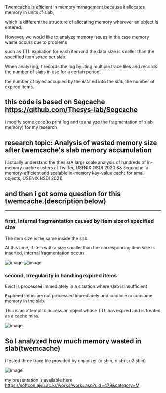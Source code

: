 Twemcache is efficient in memory management because it allocates memory in units of slab, 

which is different  the structure of allocating memory whenever an object is entered. 

However, we would like to analyze memory issues in the case  memory waste occurs due to problems 

such as TTL expiration for each item and the data size is smaller than the specified item space per slab. 

When analyzing, it records the log by uting multiple trace files and records the number of slabs in use for a certain period, 

the number of bytes occupied by the data ed into the slab, the number of expired items.

this code is based on Segcache https://github.com/Thesys-lab/Segcache
---
i modify some code(to print log and to analyze the fragmentation of slab memory) for my research

## research topic: Analysis of wasted memory size after twemcache's slab memory accumulation

i actually understand the thesis(A large scale analysis of hundreds of in-memory cache clusters at Twitter, USENIX OSDI 2020 && Segcache: a memory-efficient and scalable in-memory key-value cache for small objects, USENIX NSDI 2021)

and then i got some question for this twemcache.(description below)
---
---
### first, Internal fragmentation caused by item size of specified size

The item size is the same inside the slab.

At this time, if item with a size smaller than the corresponding item size is inserted, internal fragmentation occurs.

![image](https://user-images.githubusercontent.com/79182947/144772672-c8a1cbc1-1a53-44b3-a14b-8fe28ecdd10e.png)
![image](https://user-images.githubusercontent.com/79182947/144772702-3fde08e3-cb21-442c-a1d9-2b0b17ee4836.png)


### second, Irregularity in handling expired items

Evict is processed immediately in a situation where slab is insufficient

Expireed items are not processed immediately and continue to consume memory in the slab.

This is an attempt to access an object whose TTL has expired and is treated as a cache miss.

![image](https://user-images.githubusercontent.com/79182947/144772731-7909954c-12e2-471a-af96-4f3419289ff3.png)

So I analyzed how much memory wasted in slab(twemcache)
---
i tested three trace file provided by organizer (n.sbin, c.sbin, u2.sbin)


![image](https://user-images.githubusercontent.com/79182947/144752537-2f4dbf88-c072-44a5-84e2-8c50a2df902b.png)


my presentation is available here https://softcon.ajou.ac.kr/works/works.asp?uid=479&category=M
